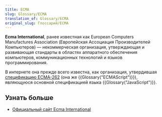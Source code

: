 ```yaml
---
title: ECMA
slug: Glossary/ECMA
translation_of: Glossary/ECMA
original_slug: Глоссарий/ECMA
---
```


**Ecma International**, ранее известная как European Computers Manufactures Association (Европейская Ассоциация Производителей Компьютеров) — некоммерческая организация, утверждающая и развивающая стандарты в областях аппаратного обеспечения компьютеров, коммуникационных технологий и языков программирования.

В интернете она прежде всего известна, как организация, утвердившая [спецификацию ECMA-262](http://www.ecma-international.org/publications/standards/Ecma-262.htm) (она же {{Glossary("ECMAScript")}}), являющуюся основной спецификацией языка {{Glossary("JavaScript")}}.

## Узнать больше

- [Официальный сайт Ecma International](http://www.ecma-international.org/)
